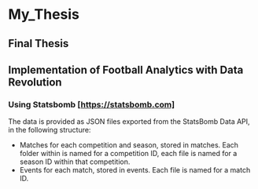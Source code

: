 # My_Thesis
## Final Thesis
## Implementation of Football Analytics with Data Revolution
### Using **Statsbomb** [https://statsbomb.com]
The data is provided as JSON files exported from the StatsBomb Data API, in the following structure:
- Matches for each competition and season, stored in matches. Each folder within is named for a competition ID, each file is named for a season ID within that competition.
- Events for each match, stored in events. Each file is named for a match ID.

